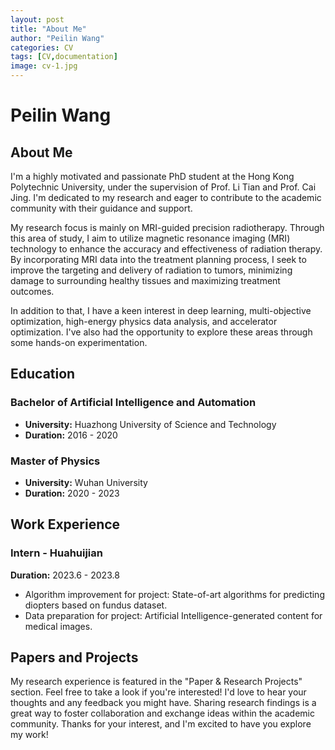 ```yaml
---
layout: post
title: "About Me"
author: "Peilin Wang"
categories: CV
tags: [CV,documentation]
image: cv-1.jpg
---
```


# Peilin Wang

## About Me

I'm a highly motivated and passionate PhD student at the Hong Kong Polytechnic University, under the supervision of Prof. Li Tian and Prof. Cai Jing. I'm dedicated to my research and eager to contribute to the academic community with their guidance and support. 

My research focus is mainly on MRI-guided precision radiotherapy. Through this area of study, I aim to utilize magnetic resonance imaging (MRI) technology to enhance the accuracy and effectiveness of radiation therapy. By incorporating MRI data into the treatment planning process, I seek to improve the targeting and delivery of radiation to tumors, minimizing damage to surrounding healthy tissues and maximizing treatment outcomes. 

In addition to that, I have a keen interest in deep learning, multi-objective optimization, high-energy physics data analysis, and accelerator optimization. I've also had the opportunity to explore these areas through some hands-on experimentation.

## 
## Education

### Bachelor of Artificial Intelligence and Automation

- **University:** Huazhong University of Science and Technology
- **Duration:** 2016 - 2020

### Master of Physics

- **University:** Wuhan University
- **Duration:** 2020 - 2023

## 
## Work Experience

### Intern - Huahuijian

**Duration:** 2023.6 - 2023.8

- Algorithm improvement for project: State-of-art algorithms for predicting diopters based on fundus dataset.
- Data preparation for project: Artificial Intelligence-generated content for medical images.

## 
## Papers and Projects

My research experience is featured in the "Paper & Research Projects" section. Feel free to take a look if you're interested! I'd love to hear your thoughts and any feedback you might have. Sharing research findings is a great way to foster collaboration and exchange ideas within the academic community. Thanks for your interest, and I'm excited to have you explore my work!
